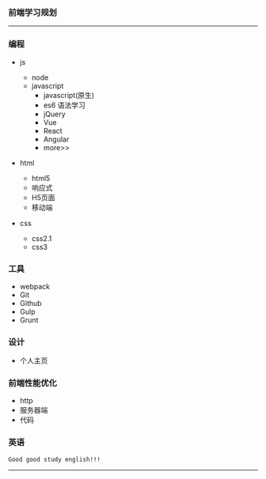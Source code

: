 ### 前端学习规划
---
### 编程

* js
	* node
	* javascript
		* javascript(原生)
		* es6 语法学习
		* jQuery
		* Vue
		* React
		* Angular
		* more>>
		
* html
	* html5
	* 响应式
	* H5页面
	* 移动端
	
* css
	* css2.1
	* css3

### 工具
	
* webpack
* Git
* Github
* Gulp
* Grunt

### 设计

* 个人主页

### 前端性能优化

* http
* 服务器端
* 代码

### 英语
	Good good study english!!!

***

